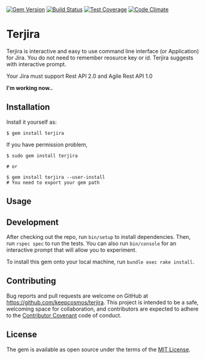 [![Gem Version](https://badge.fury.io/rb/terjira.svg)](https://badge.fury.io/rb/terjira)
[![Build Status](https://travis-ci.org/keepcosmos/terjira.svg?branch=master)](https://travis-ci.org/keepcosmos/terjira)
[![Test Coverage](https://codeclimate.com/github/keepcosmos/terjira/badges/coverage.svg)](https://codeclimate.com/github/keepcosmos/terjira/coverage)
[![Code Climate](https://codeclimate.com/github/keepcosmos/terjira/badges/gpa.svg)](https://codeclimate.com/github/keepcosmos/terjira)

# Terjira

Terjira is interactive and easy to use command line interface (or Application) for Jira. You do not need to remember reosurce key or id. Terjira suggests with interactive prompt.

Your Jira must support Rest API 2.0 and Agile Rest API 1.0


**I'm working now..**

## Installation

Install it yourself as:

    $ gem install terjira

If you have permission problem,

    $ sudo gem install terjira

    # or

    $ gem install terjira --user-install
    # You need to export your gem path

## Usage



## Development

After checking out the repo, run `bin/setup` to install dependencies. Then, run `rspec spec` to run the tests. You can also run `bin/console` for an interactive prompt that will allow you to experiment.

To install this gem onto your local machine, run `bundle exec rake install`.

## Contributing

Bug reports and pull requests are welcome on GitHub at https://github.com/keepcosmos/terjira. This project is intended to be a safe, welcoming space for collaboration, and contributors are expected to adhere to the [Contributor Covenant](http://contributor-covenant.org) code of conduct.


## License

The gem is available as open source under the terms of the [MIT License](http://opensource.org/licenses/MIT).
